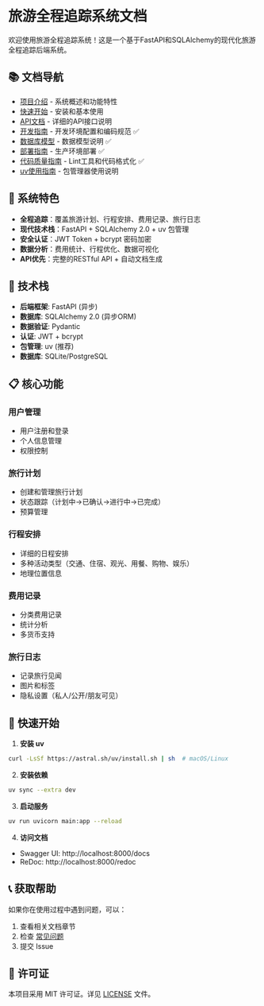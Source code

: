 # 旅游全程追踪系统文档

欢迎使用旅游全程追踪系统！这是一个基于FastAPI和SQLAlchemy的现代化旅游全程追踪后端系统。

## 📚 文档导航

- [项目介绍](./README.md) - 系统概述和功能特性
- [快速开始](./quick-start.md) - 安装和基本使用
- [API文档](./api.md) - 详细的API接口说明
- [开发指南](./development.md) - 开发环境配置和编码规范 ✅
- [数据库模型](./models.md) - 数据模型说明 ✅
- [部署指南](./deployment.md) - 生产环境部署 ✅
- [代码质量指南](./lint-guide.md) - Lint工具和代码格式化 ✅
- [uv使用指南](./uv-guide.md) - 包管理器使用说明

## 🚀 系统特色

- **全程追踪**：覆盖旅游计划、行程安排、费用记录、旅行日志
- **现代技术栈**：FastAPI + SQLAlchemy 2.0 + uv 包管理
- **安全认证**：JWT Token + bcrypt 密码加密
- **数据分析**：费用统计、行程优化、数据可视化
- **API优先**：完整的RESTful API + 自动文档生成

## 🔧 技术栈

- **后端框架**: FastAPI (异步)
- **数据库**: SQLAlchemy 2.0 (异步ORM)
- **数据验证**: Pydantic
- **认证**: JWT + bcrypt
- **包管理**: uv (推荐)
- **数据库**: SQLite/PostgreSQL

## 📋 核心功能

### 用户管理
- 用户注册和登录
- 个人信息管理
- 权限控制

### 旅行计划
- 创建和管理旅行计划
- 状态跟踪（计划中→已确认→进行中→已完成）
- 预算管理

### 行程安排
- 详细的日程安排
- 多种活动类型（交通、住宿、观光、用餐、购物、娱乐）
- 地理位置信息

### 费用记录
- 分类费用记录
- 统计分析
- 多货币支持

### 旅行日志
- 记录旅行见闻
- 图片和标签
- 隐私设置（私人/公开/朋友可见）

## 🎯 快速开始

1. **安装 uv**
```bash
curl -LsSf https://astral.sh/uv/install.sh | sh  # macOS/Linux
```

2. **安装依赖**
```bash
uv sync --extra dev
```

3. **启动服务**
```bash
uv run uvicorn main:app --reload
```

4. **访问文档**
- Swagger UI: http://localhost:8000/docs
- ReDoc: http://localhost:8000/redoc

## 📞 获取帮助

如果你在使用过程中遇到问题，可以：

1. 查看相关文档章节
2. 检查 [常见问题](./faq.md)
3. 提交 Issue

## 📄 许可证

本项目采用 MIT 许可证。详见 [LICENSE](../LICENSE) 文件。 
